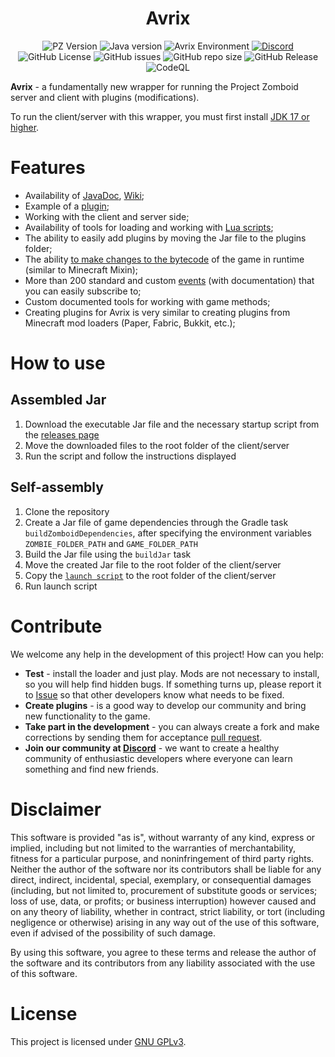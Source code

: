<div align="center">
    <h1>Avrix</h1>
</div>

<p align="center">
    <img alt="PZ Version" src="https://img.shields.io/badge/Project_Zomboid-41.78.16-blue">
    <img alt="Java version" src="https://img.shields.io/badge/Java-17-orange">
    <img alt="Avrix Environment" src="https://img.shields.io/badge/Environment-client/server-green">
    <a href="https://discord.com/invite/PdYtyJMTZN"><img alt="Discord" src="https://img.shields.io/discord/1248698287997976656"></a>
    <img alt="GitHub License" src="https://img.shields.io/github/license/Brov3r/Avrix">
    <img alt="GitHub issues" src="https://img.shields.io/github/issues-raw/Brov3r/Avrix">
    <img alt="GitHub repo size" src="https://img.shields.io/github/repo-size/Brov3r/Avrix">
    <img alt="GitHub Release" src="https://img.shields.io/github/v/release/brov3r/Avrix">
    <img alt="CodeQL" src="https://github.com/Brov3r/Avrix/actions/workflows/codeql.yml/badge.svg">
</p>

**Avrix** - a fundamentally new wrapper for running the Project Zomboid server and client with plugins (modifications).

To run the client/server with this wrapper, you must first
install [JDK 17 or higher](https://www.oracle.com/java/technologies/downloads/).

# Features

- Availability of [JavaDoc](https://brov3r.github.io/Avrix/), [Wiki](https://github.com/Brov3r/Avrix/wiki);
- Example of a [plugin](https://github.com/Brov3r/Avrix/tree/main/example-plugin);
- Working with the client and server side;
- Availability of tools for loading and working
  with [Lua scripts](https://brov3r.github.io/Avrix/com/avrix/lua/package-summary.html);
- The ability to easily add plugins by moving the Jar file to the plugins folder;
- The
  ability [to make changes to the bytecode](https://github.com/Brov3r/Avrix/blob/main/example-plugin/src/main/java/com/avrix/example/patches/PatchGameServer.java)
  of the game in runtime (similar to Minecraft Mixin);
- More than 200 standard and custom [events](https://brov3r.github.io/Avrix/com/avrix/events/package-summary.html) (with
  documentation) that you can easily subscribe to;
- Custom documented tools for working with game methods;
- Creating plugins for Avrix is very similar to creating plugins from Minecraft mod loaders (Paper, Fabric, Bukkit,
  etc.);

# How to use

## Assembled Jar

1) Download the executable Jar file and the necessary startup script from
   the [releases page](https://github.com/Brov3r/Avrix/releases )
2) Move the downloaded files to the root folder of the client/server
3) Run the script and follow the instructions displayed

## Self-assembly

1) Clone the repository
2) Create a Jar file of game dependencies through the Gradle task `buildZomboidDependencies`, after specifying the
   environment variables `ZOMBIE_FOLDER_PATH` and `GAME_FOLDER_PATH`
3) Build the Jar file using the `buildJar` task
4) Move the created Jar file to the root folder of the client/server
5) Copy the [`launch script`](./scripts) to the root folder of the client/server
6) Run launch script

# Contribute

We welcome any help in the development of this project! How can you help:

- **Test** - install the loader and just play. Mods are not necessary to install, so you will help find hidden bugs. If
  something turns up, please report it to [Issue](https://github.com/Brov3r/Avrix/issues) so that other developers know
  what needs to be fixed.
- **Create plugins** - is a good way to develop our community and bring new functionality to the game.
- **Take part in the development** - you can always create a fork and make corrections by sending them for
  acceptance [pull request](https://github.com/Brov3r/Avrix/pulls).
- **Join our community at [Discord](https://discord.gg/PdYtyJMTZN)** - we want to create a healthy community of
  enthusiastic developers where everyone can learn something and find new friends.

# Disclaimer

This software is provided "as is", without warranty of any kind, express or implied, including but not limited to the
warranties of merchantability, fitness for a particular purpose, and noninfringement of third party rights. Neither the
author of the software nor its contributors shall be liable for any direct, indirect, incidental, special, exemplary, or
consequential damages (including, but not limited to, procurement of substitute goods or services; loss of use, data, or
profits; or business interruption) however caused and on any theory of liability, whether in contract, strict liability,
or tort (including negligence or otherwise) arising in any way out of the use of this software, even if advised of the
possibility of such damage.

By using this software, you agree to these terms and release the author of the software and its contributors from any
liability associated with the use of this software.

# License

This project is licensed under [GNU GPLv3](./LICENSE).
